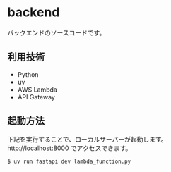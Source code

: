 # backend

バックエンドのソースコードです。

## 利用技術

- Python
- uv
- AWS Lambda
- API Gateway

## 起動方法

下記を実行することで、ローカルサーバーが起動します。
http://localhost:8000 でアクセスできます。

```bash
$ uv run fastapi dev lambda_function.py
```
